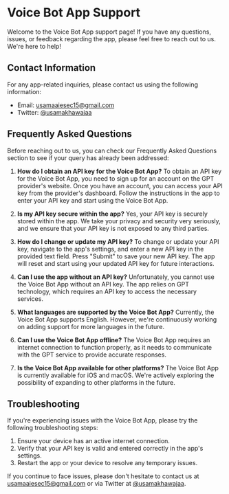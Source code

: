 # Voice Bot App Support

Welcome to the Voice Bot App support page! If you have any questions, issues, or feedback regarding the app, please feel free to reach out to us. We're here to help!

## Contact Information

For any app-related inquiries, please contact us using the following information:

- Email: [usamaaiesec15@gmail.com](mailto:usamaaiesec15@gmail.com)
- Twitter: [@usamakhawajaa](https://twitter.com/usamakhawajaa)

## Frequently Asked Questions

Before reaching out to us, you can check our Frequently Asked Questions section to see if your query has already been addressed:

1. **How do I obtain an API key for the Voice Bot App?**
   To obtain an API key for the Voice Bot App, you need to sign up for an account on the GPT provider's website. Once you have an account, you can access your API key from the provider's dashboard. Follow the instructions in the app to enter your API key and start using the Voice Bot App.

2. **Is my API key secure within the app?**
   Yes, your API key is securely stored within the app. We take your privacy and security very seriously, and we ensure that your API key is not exposed to any third parties.

3. **How do I change or update my API key?**
   To change or update your API key, navigate to the app's settings, and enter a new API key in the provided text field. Press "Submit" to save your new API key. The app will reset and start using your updated API key for future interactions.

4. **Can I use the app without an API key?**
   Unfortunately, you cannot use the Voice Bot App without an API key. The app relies on GPT technology, which requires an API key to access the necessary services.

5. **What languages are supported by the Voice Bot App?**
   Currently, the Voice Bot App supports English. However, we're continuously working on adding support for more languages in the future.

6. **Can I use the Voice Bot App offline?**
   The Voice Bot App requires an internet connection to function properly, as it needs to communicate with the GPT service to provide accurate responses.

7. **Is the Voice Bot App available for other platforms?**
   The Voice Bot App is currently available for iOS and macOS. We're actively exploring the possibility of expanding to other platforms in the future.

## Troubleshooting

If you're experiencing issues with the Voice Bot App, please try the following troubleshooting steps:

1. Ensure your device has an active internet connection.
2. Verify that your API key is valid and entered correctly in the app's settings.
3. Restart the app or your device to resolve any temporary issues.

If you continue to face issues, please don't hesitate to contact us at [usamaaiesec15@gmail.com](mailto:usamaaiesec15@gmail.com) or via Twitter at [@usamakhawajaa](https://twitter.com/usamakhawajaa).

